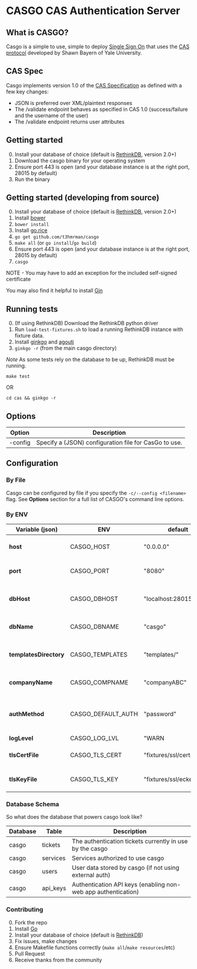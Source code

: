 # CASGO CAS Authentication Server

## What is CASGO?

Casgo is a simple to use, simple to deploy [Single Sign On](http://en.wikipedia.org/wiki/Single_sign-on) that uses the [CAS protocol](http://en.wikipedia.org/wiki/Central_Authentication_Service) developed by Shawn Bayern of Yale University.

## CAS Spec

Casgo implements version 1.0 of the [CAS Specification](http://www.yale.edu/tp/cas/specification/CAS%202.0%20Protocol%20Specification%20v1.0.html) as defined with a few key changes:

- JSON is preferred over XML/plaintext responses
- The /validate endpoint behaves as specified in CAS 1.0 (success/failure and the username of the user)
- The /validate endpoint returns user attributes

## Getting started

0. Install your database of choice (default is [RethinkDB](http://rethinkdb.com), version 2.0+)
1. Download the casgo binary for your operating system
2. Ensure port 443 is open (and your database instance is at the right port, 28015 by default)
3. Run the binary

## Getting started (developing from source)

0. Install your database of choice (default is [RethinkDB](http://rethinkdb.com), version 2.0+)
1. Install [bower](http://bower.io)
2. `bower install`
3. Install [go.rice](https://github.com/GeertJohan/go.rice)
4. `go get github.com/t3hmrman/casgo`
5. `make all` (or `go install`/`go build`)
6. Ensure port 443 is open (and your database instance is at the right port, 28015 by default)
7. `casgo`

NOTE - You may have to add an exception for the included self-signed certificate

You may also find it helpful to install [Gin](https://github.com/codegangsta/gin)

## Running tests

0. (If using RethinkDB) Download the RethinkDB python driver
1. Run `load-test-fixtures.sh` to load a running RethinkDB instance with fixture data.
2. Install [ginkgo](https://github.com/onsi/ginkgo) and [agouti](https://github.com/sclevine/agouti)
3. `ginkgo -r` (from the main casgo directory)

*Note* As some tests rely on the database to be up, RethinkDB must be running.

`make test`

OR

`cd cas && ginkgo -r`

## Options

|Option       |Description                                            |
|-------------|-------------------------------------------------------|
|-config      | Specify a (JSON) configuration file for CasGo to use. |

## Configuration

### By File

Casgo can be configured by file if you specify the `-c/--config <filename>` flag. See **Options** section for a full list of CASGO's command line options.

### By ENV

|Variable (json)          |ENV                  |default                 |description                                        |
|-------------------------|---------------------|------------------------|---------------------------------------------------|
|**host**                 |CASGO_HOST           |"0.0.0.0"               |The host on which to run casgo                     |
|**port**                 |CASGO_PORT           |"8080"                  |The port on which to run casgo                     |
|**dbHost**               |CASGO_DBHOST         |"localhost:28015"       |The hostname of database instance                  |
|**dbName**               |CASGO_DBNAME         |"casgo"                 |The database name for casgo to use                 |
|**templatesDirectory**   |CASGO_TEMPLATES      |"templates/"            |The folder in which casgo templates reside         |
|**companyName**          |CASGO_COMPNAME       |"companyABC"            |The database name for casgo to use                 |
|**authMethod**           |CASGO_DEFAULT_AUTH   |"password"              |The default (user) authentication method for casgo |
|**logLevel**             |CASGO_LOG_LVL        |"WARN|DEBUG|INFO"       |The default log level for casgo                    |
|**tlsCertFile**          |CASGO_TLS_CERT       |"fixtures/ssl/cert.pem" |The TLS cert file that casgo will use              |
|**tlsKeyFile**           |CASGO_TLS_KEY        |"fixtures/ssl/eckey.pem"|The TLS key file that casgo will use               |


### Database Schema

So what does the database that powers casgo look like?

|Database |Table    |Description                                                   |
|---------|---------|--------------------------------------------------------------|
|casgo    |tickets  |The authentication tickets currently in use by the casgo      |
|casgo    |services |Services authorized to use casgo                              |
|casgo    |users    |User data stored by casgo (if not using external auth)        |
|casgo    |api_keys |Authentication API keys (enabling non-web app authentication) |


### Contributing

0. Fork the repo
1. Install [Go](http://golang.org)
2. Install your database of choice (default is  [RethinkDB](http://rethinkdb.com))
3. Fix issues, make changes
4. Ensure Makefile functions correctly (`make all`/`make resources`/etc)
5. Pull Request
6. Receive thanks from the community
